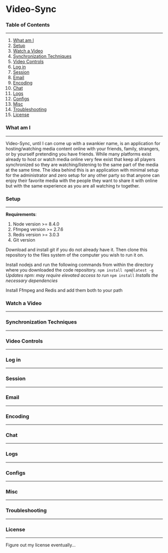 # Video-Sync

### Table of Contents
---
1. [What am I](#what-am-i)
2. [Setup](#setup)
3. [Watch a Video](#watch-a-video)
4. [Synchronization Techniques](#synchronization-techniques)
5. [Video Controls](#video-controls)
6. [Log in](#log%20in)
7. [Session](#session)
8. [Email](#email)
9. [Encoding](#encoding)
10. [Chat](#chat)
11. [Logs](#logs)
12. [Configs](#configs)
13. [Misc](#misc)
14. [Troubleshooting](#troubleshooting)
15. [License](#license)

### What am I
---
Video-Sync, until I can come up with a swankier name, is an application for hosting/watching media content online with your friends, family, strangers, or by yourself pretending you have friends. While many platforms exist already to host or watch media online very few exist that keep all players synchronized so they are watching/listening to the same part of the media at the same time. The idea behind this is an application with minimal setup for the administrator and zero setup for any other party so that anyone can enjoy their favorite media with the people they want to share it with online but with the same experience as you are all watching tv together.

### Setup
---
**Requirements**:
1. Node version >= 8.4.0
2. Ffmpeg version >= 2.7.6
3. Redis version >= 3.0.3
4. Git version

Download and install git if you do not already have it. Then clone this repository to the files system of the computer you wish to run it on.

Install nodejs and run the following commands from within the directory where you downloaded the code repository.
```npm install npm@latest -g``` *Updates npm: may require elevated access to run*
```npm install``` *Installs the necessary dependencies*

Install Ffmpeg and Redis and add them both to your path

### Watch a Video
---
### Synchronization Techniques
---
### Video Controls
---
### Log in
---
### Session
---
### Email
---
### Encoding
---
### Chat
---
### Logs
---
### Configs
---
### Misc
---
### Troubleshooting
---
### License
---
Figure out my license eventually...
